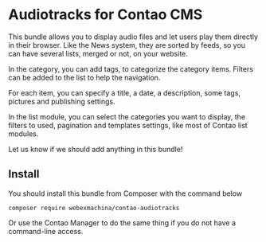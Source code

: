 # Audiotracks for Contao CMS

This bundle allows you to display audio files and let users play them directly in their browser. Like the News system, they are sorted by feeds, so you can have several lists, merged or not, on your website.

In the category, you can add tags, to categorize the category items. Filters can be added to the list to help the navigation.

For each item, you can specify a title, a date, a description, some tags, pictures and publishing settings.

In the list module, you can select the categories you want to display, the filters to used, pagination and templates settings, like most of Contao list modules.

Let us know if we should add anything in this bundle!

## Install
You should install this bundle from Composer with the command below

`composer require webexmachina/contao-audiotracks`

Or use the Contao Manager to do the same thing if you do not have a command-line access.
